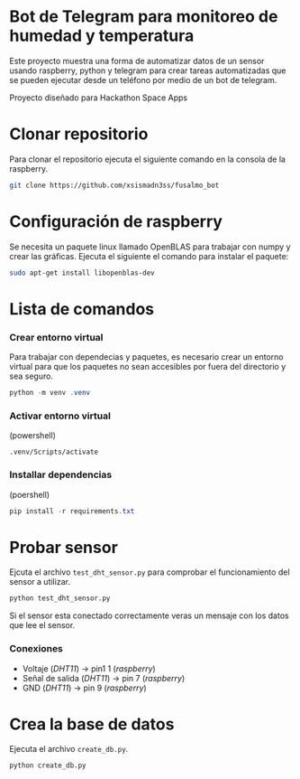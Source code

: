 # Bot de Telegram para monitoreo de humedad y temperatura

Este proyecto muestra una forma de automatizar datos de un sensor usando raspberry, python y telegram para crear tareas automatizadas que se pueden ejecutar desde un teléfono por medio de un bot de telegram.

Proyecto diseñado para Hackathon Space Apps

# Clonar repositorio

Para clonar el repositorio ejecuta el siguiente comando en la consola de la raspberry.

```bash
git clone https://github.com/xsismadn3ss/fusalmo_bot
```

# Configuración de raspberry

Se necesita un paquete linux llamado OpenBLAS para trabajar con numpy y crear las gráficas. Ejecuta el siguiente el comando para instalar el paquete:

```bash
sudo apt-get install libopenblas-dev
```

# Lista de comandos

### Crear entorno virtual

Para trabajar con dependecias y paquetes, es necesario crear un entorno virtual para que los paquetes no sean accesibles por fuera del directorio y sea seguro.

```powershell
python -m venv .venv
```

### Activar entorno virtual

(powershell)

```powershel
.venv/Scripts/activate
```

### Installar dependencias

(poershell)

```powershell
pip install -r requirements.txt

```

# Probar sensor

Ejcuta el archivo `test_dht_sensor.py` para comprobar el funcionamiento del sensor a utilizar.

```bash
python test_dht_sensor.py
```

Si el sensor esta conectado correctamente veras un mensaje con los datos que lee el sensor.

### Conexiones

- Voltaje (_DHT11_) → pin1 1 (_raspberry_)
- Señal de salida (_DHT11_) → pin 7 (_raspberry_)
- GND (_DHT11_) → pin 9 (_raspberry_)

# Crea la base de datos

Ejecuta el archivo `create_db.py`.

```bash
python create_db.py
```
